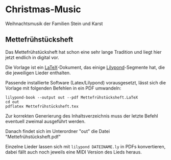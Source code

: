 # Christmas-Music

Weihnachtsmusik der Familien Stein und Karst

## Mettefrühstücksheft

Das Mettefrühstücksheft hat schon eine sehr lange Tradition und liegt hier jetzt endlich in digital vor.

Die Vorlage ist ein [LaTeX](https://www.latex-project.org/)-Dokument,
das einige [Lilypond](https://lilypond.org/)-Segmente hat, die die jeweiligen Lieder enthalten.

Passende installierte Software (Latex/Lilypond) vorausgesetzt,
lässt sich die Vorlage mit folgenden Befehlen in ein PDF umwandeln:

```
lilypond-book --output out --pdf Mettefrühstücksheft.LaTeX
cd out
pdflatex Mettefrühstücksheft.tex
```

Zur korrekten Generierung des Inhaltsverzeichnis muss der letzte Befehl eventuell zweimal ausgeführt werden.

Danach findet sich im Unterordner "out" die Datei "Mettefrühstücksheft.pdf"

Einzelne Lieder lassen sich mit `lilypond DATEINAME.ly` in PDFs konvertieren,
dabei fällt auch noch jeweils eine MIDI Version des Lieds heraus.
